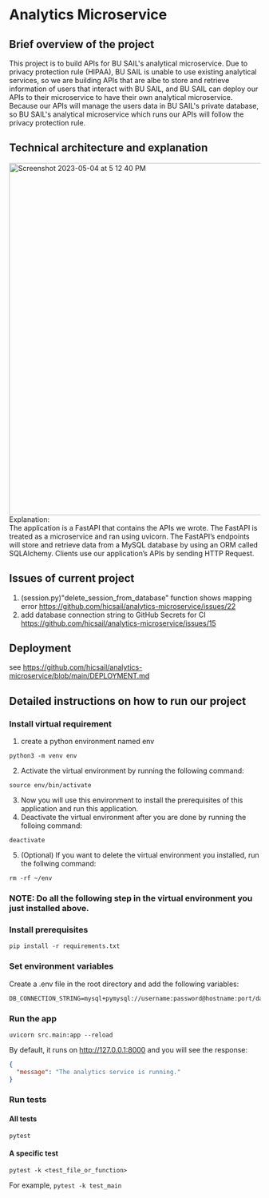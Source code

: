 # Analytics Microservice

## Brief overview of the project
This project is to build APIs for BU SAIL's analytical microservice. Due to privacy protection rule (HIPAA), BU SAIL is unable to use existing analytical services, so we are building APIs that are albe to store and retrieve information of users that interact with BU SAIL, and BU SAIL can deploy our APIs to their microservice to have their own analytical microservice. Because our APIs will manage the users data in BU SAIL's private database, so BU SAIL's  analytical microservice which runs our APIs will follow the privacy protection rule. 

## Technical architecture and explanation
<img width="705" alt="Screenshot 2023-05-04 at 5 12 40 PM" src="https://user-images.githubusercontent.com/36748450/236333635-cd2c5002-2f09-4cce-a564-91132b1fef0c.png">   
Explanation:   <br>     
The application is a FastAPI that contains the APIs we wrote. The FastAPI is treated as a microservice and ran using uvicorn. The FastAPI’s endpoints will store and retrieve data from a MySQL database by using an ORM called SQLAlchemy. Clients use our application’s APIs by sending HTTP Request.



## Issues of current project
1. (session.py)"delete_session_from_database" function shows mapping error https://github.com/hicsail/analytics-microservice/issues/22
3. add database connection string to GitHub Secrets for CI https://github.com/hicsail/analytics-microservice/issues/15

## Deployment
see https://github.com/hicsail/analytics-microservice/blob/main/DEPLOYMENT.md

## Detailed instructions on how to run our project

### Install virtual requirement
1. create a python environment named env  
```shell
python3 -m venv env
```
2. Activate the virtual environment by running the following command:
```shell
source env/bin/activate
```
3. Now you will use this environment to install the prerequisites of this application and run this application.
4. Deactivate the virtual environment after you are done by running the folloing command:
```shell
deactivate
```
5. (Optional) If you want to delete the virtual environment you installed, run the follwing command:
```shell
rm -rf ~/env
```

### NOTE: Do all the following step in the virtual environment you just installed above.
### Install prerequisites

```shell
pip install -r requirements.txt
```
### Set environment variables

Create a .env file in the root directory and add the following variables:

```shell
DB_CONNECTION_STRING=mysql+pymysql://username:password@hostname:port/database_name
```

### Run the app

```shell
uvicorn src.main:app --reload
```

By default, it runs on http://127.0.0.1:8000 and you will see the response:

```json
{
  "message": "The analytics service is running."
}
```

### Run tests

#### All tests

```shell
pytest
```

#### A specific test

```shell
pytest -k <test_file_or_function>
```

For example, `pytest -k test_main`

